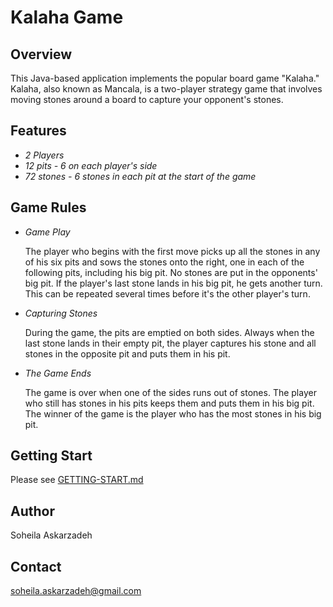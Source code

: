 # Kalaha Game

## Overview 
  This Java-based application implements the popular board game "Kalaha." Kalaha, also known as Mancala, is a two-player strategy game that involves moving stones around a board to capture your opponent's stones.

## Features
 - *2 Players*
 - *12 pits - 6 on each player's side*
 - *72 stones - 6 stones in each pit at the start of the game*
   
## Game Rules
   - *Game Play*

     The player who begins with the first move picks up all the stones in any of his
     six pits and sows the stones onto the right, one in each of the following
     pits, including his big pit. No stones are put in the opponents' big pit. If the
     player's last stone lands in his big pit, he gets another turn. This can be
     repeated several times before it's the other player's turn.

  - *Capturing Stones*
    
    During the game, the pits are emptied on both sides. Always when the last stone
    lands in their empty pit, the player captures his stone and all stones in the
    opposite pit and puts them in his pit.
  
  - *The Game Ends*
    
    The game is over when one of the sides runs out of stones. The player who
    still has stones in his pits keeps them and puts them in his big pit. The winner of
    the game is the player who has the most stones in his big pit.

## Getting Start 

  Please see [GETTING-START.md](GETTING-START.md)

## Author
   Soheila Askarzadeh 

## Contact
   soheila.askarzadeh@gmail.com
  
   
